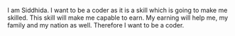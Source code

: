 I am Siddhida. I want to be a coder as it is a skill which is going to make me skilled. 
This skill will make me capable to earn. My earning will help me, my family and my nation as well.
Therefore I want to be a coder.